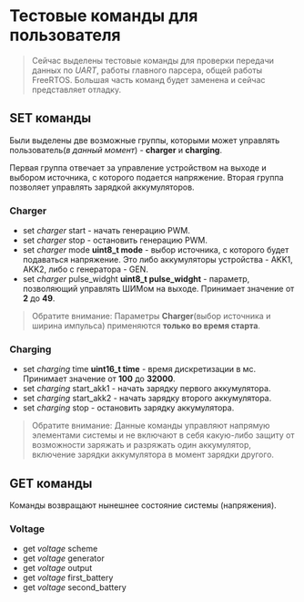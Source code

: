 # Тестовые команды для пользователя #

>Сейчас выделены тестовые команды для проверки передачи данных по *UART*, 
работы главного парсера, общей работы FreeRTOS. Большая часть команд будет заменена и сейчас представляет отладку. 

## SET команды ##
Были выделены две возможные группы, которыми может управлять пользователь(*в данный момент*) - **charger** и **charging**. 

Первая группа отвечает за управление устройством на выходе и выбором источника, с которого подается напряжение. 
Вторая группа позволяет управлять зарядкой аккумуляторов.

### Charger ###
* set *charger* start - начать генерацию PWM.
* set *charger* stop - остановить генерацию PWM.
* set *charger* mode **uint8_t mode** - выбор источника, с которого будет подаваться напряжение. Это либо аккумуляторы устройства - AKK1, AKK2, либо с генератора - GEN.
* set *charger* pulse_widght **uint8_t pulse_widght** - параметр, позволяющий управлять ШИМом на выходе. Принимает значение от **2** до **49**.

>Обратите внимание: Параметры **Charger**(выбор источника и ширина импульса) применяются **только во время старта**.

### Charging ###
* set *charging* time **uint16_t time** - время дискретизации в мс. Принимает значение от **100** до **32000**.
* set *charging* start_akk1  - начать зарядку первого аккумулятора.
* set *charging* start_akk2 - начать зарядку второго аккумулятора.
* set *charging* stop - остановить зарядку аккумулятора.

>Обратите внимание: Данные команды управляют напрямую элементами системы и не включают в себя какую-либо защиту от возможности заряжать и разряжать один аккумулятор, включение зарядки аккумулятора в момент зарядки другого. 

## GET команды ##
Команды возвращают нынешнее состояние системы (напряжения).

### Voltage ###

* get *voltage* scheme  
* get *voltage* generator 
* get *voltage* output
* get *voltage* first_battery
* get *voltage* second_battery